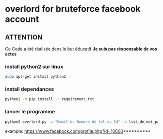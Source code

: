 # overlord for bruteforce facebook account

## ATTENTION
 Ce Code a été réalisée dans le but éducatif
 **Je suis pas résponsable de vos actes**

### install python2 sur linux

```bash
sudo apt-get install python2
```

### install dependances

```bash
python2 -m pip install -r requirement.txt
```

### lancer le programme

``` bash
python2 overlord.py -u "Email ou Numero de tel ou Id" -p list_de_mot_pass.txt
```

example:
 https://www.facebook.com/profile.php?id=10000**********
                                    
